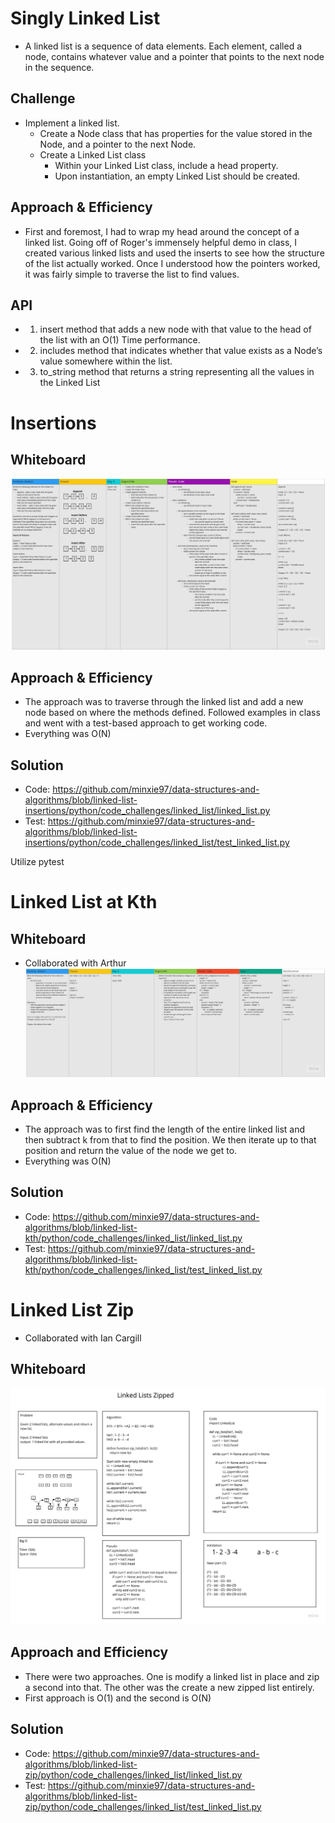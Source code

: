 # Singly Linked List
* A linked list is a sequence of data elements. Each element, called a node, contains whatever value and a pointer that points to the next node in the sequence. 

## Challenge
* Implement a linked list. 
    * Create a Node class that has properties for the value stored in the Node, and a pointer to the next Node.
    * Create a Linked List class
        * Within your Linked List class, include a head property.
        * Upon instantiation, an empty Linked List should be created.

## Approach & Efficiency
* First and foremost, I had to wrap my head around the concept of a linked list. Going off of Roger's immensely helpful demo in class, I created various linked lists and used the inserts to see how the structure of the list actually worked. Once I understood how the pointers worked, it was fairly simple to traverse the list to find values.

## API
* 1. insert method that adds a new node with that value to the head of the list with an O(1) Time performance.
* 2. includes method that indicates whether that value exists as a Node’s value somewhere within the list.
* 3. to_string method that returns a string representing all the values in the Linked List

# Insertions
## Whiteboard
![Challenge 6 Whiteboard](https://github.com/minxie97/data-structures-and-algorithms/blob/linked-list-insertions/python/code_challenges/linked_list/Code%20Challenge_%2006.jpg)

## Approach & Efficiency
* The approach was to traverse through the linked list and add a new node based on where the methods defined. Followed examples in class and went with a test-based approach to get working code.
* Everything was O(N)

## Solution
* Code: https://github.com/minxie97/data-structures-and-algorithms/blob/linked-list-insertions/python/code_challenges/linked_list/linked_list.py
* Test: https://github.com/minxie97/data-structures-and-algorithms/blob/linked-list-insertions/python/code_challenges/linked_list/test_linked_list.py

Utilize pytest

# Linked List at Kth
## Whiteboard
* Collaborated with Arthur
![Challenge 7 Whiteboard](https://github.com/minxie97/data-structures-and-algorithms/blob/linked-list-kth/python/code_challenges/linked_list/Code%20Challenge%207.jpg)

## Approach & Efficiency
* The approach was to first find the length of the entire linked list and then subtract k from that to find the position. We then iterate up to that position and return the value of the node we get to.
* Everything was O(N)

## Solution
* Code: https://github.com/minxie97/data-structures-and-algorithms/blob/linked-list-kth/python/code_challenges/linked_list/linked_list.py
* Test: https://github.com/minxie97/data-structures-and-algorithms/blob/linked-list-kth/python/code_challenges/linked_list/test_linked_list.py

# Linked List Zip
* Collaborated with Ian Cargill
## Whiteboard 
![Challenge 8 Whiteboard](https://github.com/minxie97/data-structures-and-algorithms/blob/linked-list-zip/python/code_challenges/linked_list/code_challenge_08.jpg)

## Approach and Efficiency
* There were two approaches. One is modify a linked list in place and zip a second into that. The other was the create a new zipped list entirely. 
* First approach is O(1) and the second is O(N)

## Solution
* Code: https://github.com/minxie97/data-structures-and-algorithms/blob/linked-list-zip/python/code_challenges/linked_list/linked_list.py
* Test: https://github.com/minxie97/data-structures-and-algorithms/blob/linked-list-zip/python/code_challenges/linked_list/test_linked_list.py
